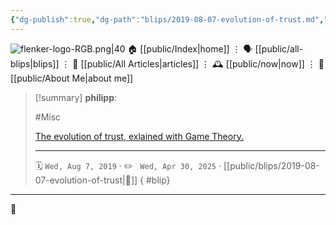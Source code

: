 ```yaml
---
{"dg-publish":true,"dg-path":"blips/2019-08-07-evolution-of-trust.md","dg-permalink":"2019/08/07/evolution-of-trust/","permalink":"/2019/08/07/evolution-of-trust/","title":"philipp @ 2019-08-07","created":"2019-08-07T00:00:00","updated":"2025-04-30T22:27:34"}
---
```



<div class="transclusion internal-embed is-loaded"><div class="markdown-embed">




![flenker-logo-RGB.png|40](/img/user/attachments/flenker-logo-RGB.png)
🏠 [[public/Index\|home]]  ⋮ 🗣️ [[public/all-blips\|blips]] ⋮  📝 [[public/All Articles\|articles]]  ⋮ 🕰️ [[public/now\|now]] ⋮ 🪪 [[public/About Me\|about me]]


</div></div>


> [!summary] **philipp**:
>
> #Misc
>
> [The evolution of trust, exlained with Game Theory.](https://ncase.me/trust/)
> - - -
>
> 🗓️ <code>Wed, Aug 7, 2019</code>  · ✏️ <code> Wed, Apr 30, 2025</code>  · [[public/blips/2019-08-07-evolution-of-trust\|🔗]]
{ #blip}


- - -

 👾

